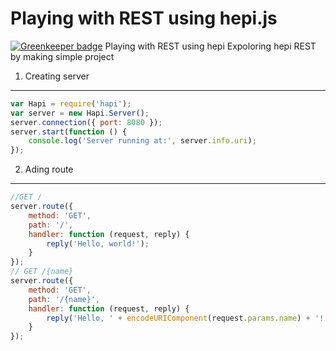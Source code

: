 # Playing with REST using hepi.js

[![Greenkeeper badge](https://badges.greenkeeper.io/MirzaAbazovic/playwithRESTHepi.svg)](https://greenkeeper.io/)
Playing with REST using hepi
Expoloring hepi REST by making simple project

1. Creating server
--------------
```javascript
var Hapi = require('hapi');
var server = new Hapi.Server();
server.connection({ port: 8080 });
server.start(function () {
    console.log('Server running at:', server.info.uri);
});
```



2. Ading route
--------------
```javascript
//GET /
server.route({
    method: 'GET',
    path: '/',
    handler: function (request, reply) {
        reply('Hello, world!');
    }
});
// GET /{name}
server.route({
    method: 'GET',
    path: '/{name}',
    handler: function (request, reply) {
        reply('Hello, ' + encodeURIComponent(request.params.name) + '!');
    }
});
```
